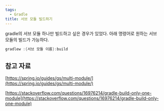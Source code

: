 ```yaml
---
tags:
  - Gradle
title: 서브 모듈 빌드하기
---
```


gradle의 서브 모듈 하나만 빌드하고 싶은 경우가 있었다. 아래 명령어로 원하는 서브 모듈의 빌드가 가능하다.

```java
gradlew :{서브 모듈 이름}:build
```

## 참고 자료

[https://spring.io/guides/gs/multi-module/](https://spring.io/guides/gs/multi-module/)

[https://stackoverflow.com/questions/16976214/gradle-build-only-one-module](https://stackoverflow.com/questions/16976214/gradle-build-only-one-module)
